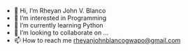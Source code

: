 - 👋 Hi, I’m Rheyan John V. Blanco
- 👀 I’m interested in Programming
- 🌱 I’m currently learning Python
- 💞️ I’m looking to collaborate on ...
- 📫 How to reach me rheyanjohnblancogwapo@gmail.com

<!---
RheyanCutie12345/RheyanCutie12345 is a ✨ special ✨ repository because its `README.md` (this file) appears on your GitHub profile.
You can click the Preview link to take a look at your changes.
--->
